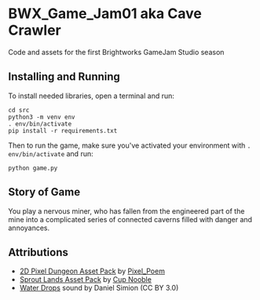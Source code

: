 # BWX_Game_Jam01 aka Cave Crawler
Code and assets for the first Brightworks GameJam Studio season

## Installing and Running
To install needed libraries, open a terminal and run:
```
cd src
python3 -m venv env
. env/bin/activate
pip install -r requirements.txt
```

Then to run the game, make sure you've activated your environment with `. env/bin/activate` and run:
```
python game.py
```

## Story of Game
You play a nervous miner, who has fallen from the engineered part of the mine into a complicated
series of connected caverns filled with danger and annoyances.


## Attributions

* [2D Pixel Dungeon Asset Pack](https://pixel-poem.itch.io/dungeon-assetpuck) by [Pixel_Poem](https://itch.io/profile/pixel-poem)
* [Sprout Lands Asset Pack](https://cupnooble.itch.io/sprout-lands-asset-pack) by [Cup Nooble](https://cupnooble.itch.io/)
* [Water Drops](https://soundbible.com/2186-Water-Drops.html) sound by Daniel Simion (CC BY 3.0)
